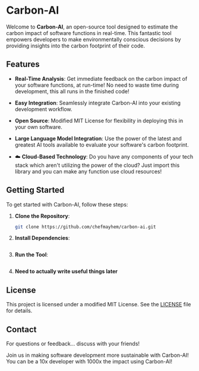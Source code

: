 # Carbon-AI

Welcome to **Carbon-AI**, an open-source tool designed to estimate the carbon impact of software functions in real-time. This fantastic tool empowers developers to make environmentally conscious decisions by providing insights into the carbon footprint of their code.

## Features

- **Real-Time Analysis**: Get immediate feedback on the carbon impact of your software functions, at run-time!  No need to waste time during development, this all runs in the finished code!
- **Easy Integration**: Seamlessly integrate Carbon-AI into your existing development workflow.
- **Open Source**: Modified MIT License for flexibility in deploying this in your own software.
- **Large Language Model Integration**: Use the power of the latest and greatest AI tools available to evaluate your software's carbon footprint.

- ☁️ **Cloud-Based Technology**: Do you have any components of your tech stack which aren't utilizing the power of the cloud?  Just import this library and you can make any function use cloud resources!

## Getting Started

To get started with Carbon-AI, follow these steps:

1. **Clone the Repository**:
    ```sh
    git clone https://github.com/chefmayhem/carbon-ai.git
    ```
2. **Install Dependencies**:
    ```uhhhhhhh
    ```
3. **Run the Tool**:
    ```uhhhhhhh
    ```

4. **Need to actually write useful things later**

## License

This project is licensed under a modified MIT License. See the [LICENSE](LICENSE.txt) file for details.

## Contact

For questions or feedback... discuss with your friends!

Join us in making software development more sustainable with Carbon-AI!  You can be a 10x developer with 1000x the impact using Carbon-AI!
